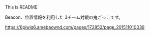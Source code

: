 This is README

Beacon、位置情報を利用した 3チーム対戦の鬼ごっこです。

https://6piwiq6.amebaownd.com/pages/172852/page_201511010039
